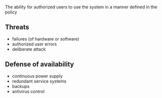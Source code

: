 The ability for authorized users to use the system in a manner defined in the policy

## Threats

- failures (of hardware or software)
- authorized user errors
- deliberate attack

## Defense of availability

- continuous power supply
- redundant service systems
- backups
- antivirus control
